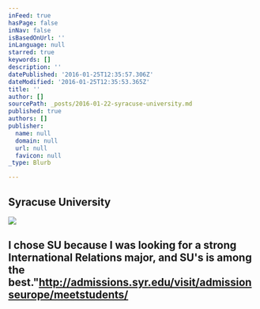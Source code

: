```yaml
---
inFeed: true
hasPage: false
inNav: false
isBasedOnUrl: ''
inLanguage: null
starred: true
keywords: []
description: ''
datePublished: '2016-01-25T12:35:57.306Z'
dateModified: '2016-01-25T12:35:53.365Z'
title: ''
author: []
sourcePath: _posts/2016-01-22-syracuse-university.md
published: true
authors: []
publisher:
  name: null
  domain: null
  url: null
  favicon: null
_type: Blurb

---
```

## Syracuse University
![](https://the-grid-user-content.s3-us-west-2.amazonaws.com/c6799036-70c3-4878-9dc2-91976ea62322.jpg)

## I chose SU because I was looking for a strong International Relations major, and SU's is among the best."http://admissions.syr.edu/visit/admissionseurope/meetstudents/